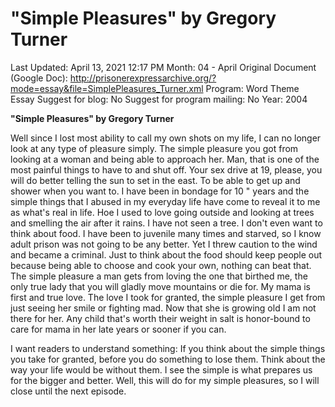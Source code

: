 # "Simple Pleasures" by Gregory Turner

Last Updated: April 13, 2021 12:17 PM
Month: 04 - April
Original Document (Google Doc): http://prisonerexpressarchive.org/?mode=essay&file=SimplePleasures_Turner.xml
Program: Word Theme Essay
Suggest for blog: No
Suggest for program mailing: No
Year: 2004

**"Simple Pleasures" by Gregory Turner**

Well since I lost most ability to call my own shots on my life, I can no longer look at any type of pleasure simply. The simple pleasure you got from looking at a woman and being able to approach her. Man, that is one of the most painful things to have to and shut off. Your sex drive at 19, please, you will do better telling the sun to set in the east. To be able to get up and shower when you want to. I have been in bondage for 10 " years and the simple things that I abused in my everyday life have come to reveal it to me as what's real in life. Hoe I used to love going outside and looking at trees and smelling the air after it rains. I have not seen a tree. I don't even want to think about food. I have been to juvenile many times and starved, so I know adult prison was not going to be any better. Yet I threw caution to the wind and became a criminal. Just to think about the food should keep people out because being able to choose and cook your own, nothing can beat that. The simple pleasure a man gets from loving the one that birthed me, the only true lady that you will gladly move mountains or die for. My mama is first and true love. The love I took for granted, the simple pleasure I get from just seeing her smile or fighting mad. Now that she is growing old I am not there for her. Any child that's worth their weight in salt is honor-bound to care for mama in her late years or sooner if you can.

I want readers to understand something: If you think about the simple things you take for granted, before you do something to lose them. Think about the way your life would be without them. I see the simple is what prepares us for the bigger and better. Well, this will do for my simple pleasures, so I will close until the next episode.